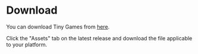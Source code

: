 # Download

You can download Tiny Games from [here](https://github.com/C0mplexity0/tiny-games/releases).

Click the "Assets" tab on the latest release and download the file applicable to your platform.
